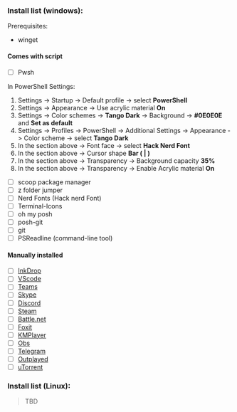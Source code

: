 ### Install list (windows):
Prerequisites:
* winget
#### Comes with script
  - [ ] Pwsh

In PowerShell Settings:
1. Settings -> Startup -> Default profile -> select **PowerShell**  
2. Settings -> Appearance -> Use acrylic material **On** 
3. Settings -> Color schemes -> **Tango Dark** -> Background ->  **#0E0E0E** and **Set as default**
4. Settings -> Profiles -> PowerShell -> Additional Settings -> Appearance -> Color  scheme -> select **Tango Dark**
5. In the section above -> Font face  -> select  **Hack Nerd Font**
6. In the section above -> Cursor shape **Bar ( | )**
7. In the section above -> Transparency -> Background capacity **35%**
8. In the section above -> Transparency -> Enable Acrylic material  **On**

  - [ ] scoop package manager
  - [ ] z folder jumper
  - [ ] Nerd Fonts (Hack nerd Font)
  - [ ] Terminal-Icons
  - [ ] oh my posh
  - [ ] posh-git
  - [ ] git
  - [ ] PSReadline (command-line tool)

#### Manually installed
  - [ ] [InkDrop](https://my.inkdrop.app/download)
  - [ ] [VScode](https://code.visualstudio.com/)
  - [ ] [Teams](https://www.microsoft.com/en-us/microsoft-teams/download-app)
  - [ ] [Skype](https://www.skype.com/en/get-skype/)
  - [ ] [Discord](https://discord.com/download)
  - [ ] [Steam](https://store.steampowered.com/about/)
  - [ ] [Battle.net](https://www.blizzard.com/en-gb/)
  - [ ] [Foxit](https://www.foxit.com/pdf-reader/)
  - [ ] [KMPlayer](https://www.kmplayer.com/home)
  - [ ] [Obs](https://streamlabs.com/)
  - [ ] [Telegram](https://desktop.telegram.org/)
  - [ ] [Outplayed](https://go.overwolf.com/outplayed/)
  - [ ] [uTorrent](https://www.utorrent.com/downloads/win/)

  ### Install list (Linux):
  > TBD